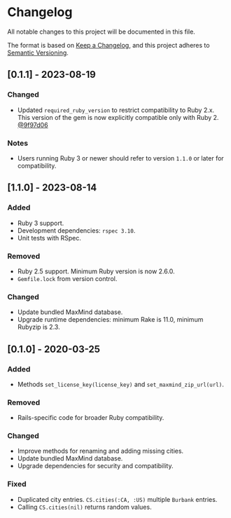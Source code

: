 # Changelog

All notable changes to this project will be documented in this file.

The format is based on [Keep a Changelog](https://keepachangelog.com/en/1.0.0/),
and this project adheres to [Semantic Versioning](https://semver.org/spec/v2.0.0.html).

## [0.1.1] - 2023-08-19

### Changed
- Updated `required_ruby_version` to restrict compatibility to Ruby 2.x. This version of the gem is now explicitly compatible only with Ruby 2. [@9f97d06](https://github.com/thecodecrate/city-state/commit/9f97d060c9774778497e624d05c45309fdaf5d68)

### Notes
- Users running Ruby 3 or newer should refer to version `1.1.0` or later for compatibility.

## [1.1.0] - 2023-08-14

### Added
- Ruby 3 support.
- Development dependencies: `rspec 3.10`.
- Unit tests with RSpec.

### Removed
- Ruby 2.5 support. Minimum Ruby version is now 2.6.0.
- `Gemfile.lock` from version control.

### Changed
- Update bundled MaxMind database.
- Upgrade runtime dependencies: minimum Rake is 11.0, minimum Rubyzip is 2.3.

## [0.1.0] - 2020-03-25

### Added
- Methods `set_license_key(license_key)` and `set_maxmind_zip_url(url)`.

### Removed
- Rails-specific code for broader Ruby compatibility.

### Changed
- Improve methods for renaming and adding missing cities.
- Update bundled MaxMind database.
- Upgrade dependencies for security and compatibility.

### Fixed
- Duplicated city entries. `CS.cities(:CA, :US)` multiple `Burbank` entries.
- Calling `CS.cities(nil)` returns random values.